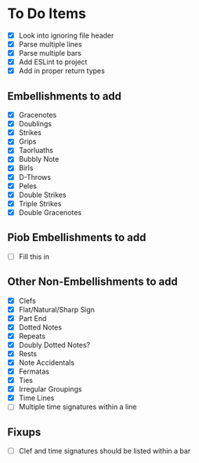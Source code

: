 # To Do Items

- [x] Look into ignoring file header
- [x] Parse multiple lines
- [x] Parse multiple bars
- [x] Add ESLint to project
- [x] Add in proper return types

## Embellishments to add

- [x] Gracenotes
- [x] Doublings
- [x] Strikes
- [x] Grips
- [x] Taorluaths
- [x] Bubbly Note
- [x] Birls
- [x] D-Throws
- [x] Peles
- [x] Double Strikes
- [x] Triple Strikes
- [x] Double Gracenotes

## Piob Embellishments to add

- [ ] Fill this in

## Other Non-Embellishments to add

- [x] Clefs
- [x] Flat/Natural/Sharp Sign
- [x] Part End
- [x] Dotted Notes
- [x] Repeats
- [x] Doubly Dotted Notes?
- [x] Rests
- [x] Note Accidentals
- [x] Fermatas
- [x] Ties
- [x] Irregular Groupings
- [x] Time Lines
- [ ] Multiple time signatures within a line

## Fixups

- [ ] Clef and time signatures should be listed within a bar
